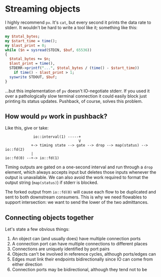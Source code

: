 # Streaming objects
I highly recommend `pv`. It's `cat`, but every second it prints the data rate to
stderr. It wouldn't be hard to write a tool like it; something like this:

```pl
my $total_bytes;
my $start_time = time();
my $last_print = 0;
while ($n = sysread(STDIN, $buf, 65536))
{
  $total_bytes += $n;
  $last_print = time(),
  STDERR->printf("...", $total_bytes / (time() - $start_time))
    if time() - $last_print > 1;
  syswrite STDOUT, $buf;
}
```

...but this implementation of `pv` doesn't IO-negotiate stderr. If you used it
over a pathologically slow terminal connection it could easily block just
printing its status updates. Pushback, of course, solves this problem.


## How would `pv` work in pushback?
Like this, give or take:

```
             io::interval(1) -----+
                                  V
            +-> timing state --> gate --> drop --> map(status) --> io::fd(2)
            |
io::fd(0) --+-> io::fd(1)
```

Timing outputs are gated on a one-second interval and run through a `drop`
element, which always accepts input but deletes those inputs whenever the output
is unavailable. We can also avoid the work required to format the output string
(`map(status)`) if stderr is blocked.

The forked output from `io::fd(0)` will cause each flow to be duplicated and
sent to both downstream consumers. This is why we need flowables to support
intersection: we want to send the lower of the two admittances.


## Connecting objects together
Let's state a few obvious things:

1. An object can (and usually does) have multiple connection ports
2. A connection port can have multiple connections to different places
3. Connections are uniquely identified by port pairs
4. Objects can't be involved in reference cycles, although ports/edges can
5. Edges must link their endpoints bidirectionally since IO can come from either
   direction
6. Connection ports may be bidirectional, although they tend not to be
